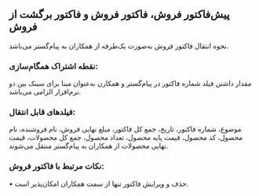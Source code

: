 ## پیش‌فاکتور فروش، فاکتور فروش و فاکتور برگشت از فروش

نحوه انتقال فاکتور فروش به‌صورت یک‌طرفه از همکاران به پیام‌گستر می‌باشد.

### نقطه اشتراک همگام‌سازی:

مقدار داشتن فیلد شماره فاکتور در پیام‌گستر و همکارن به‌عنوان مبنا برای سینک بین دو نرم‌افزار الزامی می‌باشد.

### فیلدهای قابل انتقال: 

موضوع، شماره فاکتور، تاریخ، جمع کل فاکتور، مبلغ نهایی فروش، نام فروشنده، نام محصول، کد محصول، قیمت پایه محصول، تعداد محصول، جمع کل محصولات، قیمت  نهایی محصولات از همکاران به پیام‌گستر منتقل می‌شوند‎.

### نکات مرتبط با فاکتور فروش:

•    حذف و ویرایش فاکتور تنها از سمت همکاران امکان‌پذیر است.
